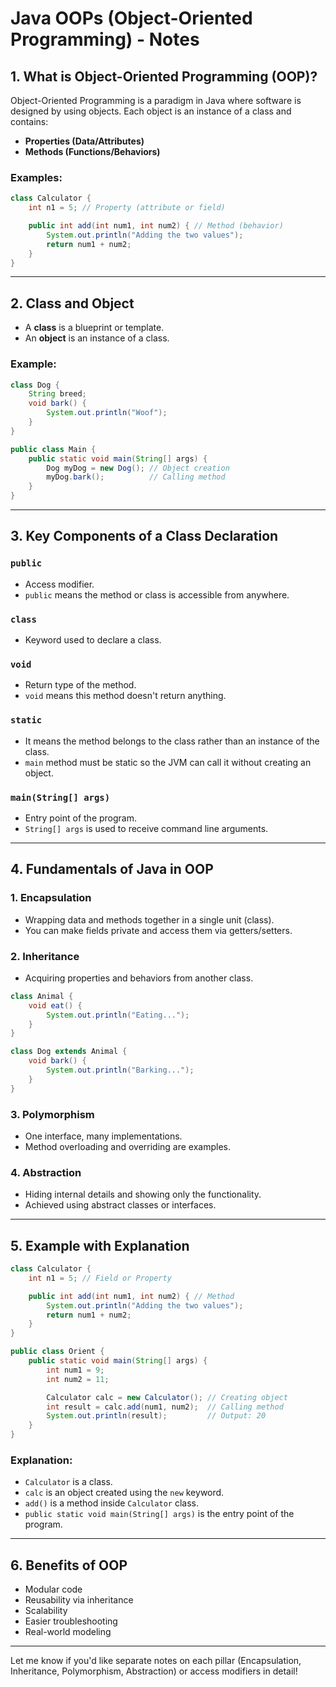 # Java OOPs (Object-Oriented Programming) - Notes

## 1. **What is Object-Oriented Programming (OOP)?**

Object-Oriented Programming is a paradigm in Java where software is designed by using objects.
Each object is an instance of a class and contains:

* **Properties (Data/Attributes)**
* **Methods (Functions/Behaviors)**

### Examples:

```java
class Calculator {
    int n1 = 5; // Property (attribute or field)

    public int add(int num1, int num2) { // Method (behavior)
        System.out.println("Adding the two values");
        return num1 + num2;
    }   
}
```

---

## 2. **Class and Object**

* A **class** is a blueprint or template.
* An **object** is an instance of a class.

### Example:

```java
class Dog {
    String breed;
    void bark() {
        System.out.println("Woof");
    }
}

public class Main {
    public static void main(String[] args) {
        Dog myDog = new Dog(); // Object creation
        myDog.bark();          // Calling method
    }
}
```

---

## 3. **Key Components of a Class Declaration**

### `public`

* Access modifier.
* `public` means the method or class is accessible from anywhere.

### `class`

* Keyword used to declare a class.

### `void`

* Return type of the method.
* `void` means this method doesn't return anything.

### `static`

* It means the method belongs to the class rather than an instance of the class.
* `main` method must be static so the JVM can call it without creating an object.

### `main(String[] args)`

* Entry point of the program.
* `String[] args` is used to receive command line arguments.

---

## 4. **Fundamentals of Java in OOP**

### 1. **Encapsulation**

* Wrapping data and methods together in a single unit (class).
* You can make fields private and access them via getters/setters.

### 2. **Inheritance**

* Acquiring properties and behaviors from another class.

```java
class Animal {
    void eat() {
        System.out.println("Eating...");
    }
}

class Dog extends Animal {
    void bark() {
        System.out.println("Barking...");
    }
}
```

### 3. **Polymorphism**

* One interface, many implementations.
* Method overloading and overriding are examples.

### 4. **Abstraction**

* Hiding internal details and showing only the functionality.
* Achieved using abstract classes or interfaces.

---

## 5. **Example with Explanation**

```java
class Calculator {
    int n1 = 5; // Field or Property

    public int add(int num1, int num2) { // Method
        System.out.println("Adding the two values");
        return num1 + num2;
    }
}

public class Orient {
    public static void main(String[] args) {
        int num1 = 9;
        int num2 = 11;

        Calculator calc = new Calculator(); // Creating object
        int result = calc.add(num1, num2);  // Calling method
        System.out.println(result);         // Output: 20
    }
}
```

### Explanation:

* `Calculator` is a class.
* `calc` is an object created using the `new` keyword.
* `add()` is a method inside `Calculator` class.
* `public static void main(String[] args)` is the entry point of the program.

---

## 6. **Benefits of OOP**

* Modular code
* Reusability via inheritance
* Scalability
* Easier troubleshooting
* Real-world modeling

---

Let me know if you'd like separate notes on each pillar (Encapsulation, Inheritance, Polymorphism, Abstraction) or access modifiers in detail!
